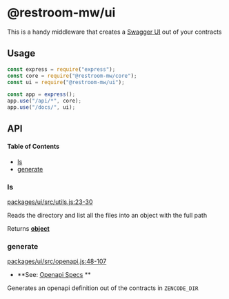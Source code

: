 # @restroom-mw/ui

This is a handy middleware that creates a [Swagger UI](https://swagger.io/tools/swagger-ui/) out of your contracts

## Usage

```js
const express = require("express");
const core = require("@restroom-mw/core");
const ui = require("@restroom-mw/ui");

const app = express();
app.use("/api/*", core);
app.use("/docs/", ui);
```

## API

<!-- Generated by documentation.js. Update this documentation by updating the source code. -->

#### Table of Contents

-   [ls](#ls)
-   [generate](#generate)

### ls

[packages/ui/src/utils.js:23-30](https://github.com/dyne/restroom-mw/blob/bb52b77a830b8a2c306039343ff4bfce20dff63e/packages/ui/src/utils.js#L23-L30 "Source code on GitHub")

Reads the directory and list all the files
into an object with the full path

Returns **[object](https://developer.mozilla.org/docs/Web/JavaScript/Reference/Global_Objects/Object)** 

### generate

[packages/ui/src/openapi.js:48-107](https://github.com/dyne/restroom-mw/blob/bb52b77a830b8a2c306039343ff4bfce20dff63e/packages/ui/src/openapi.js#L48-L107 "Source code on GitHub")

-   **See: [Openapi Specs](http://spec.openapis.org/oas/v3.0.3)
    **

Generates an openapi definition out of the contracts in `ZENCODE_DIR`
